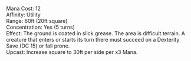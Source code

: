 Mana Cost: 12  
Affinity: Utility  
Range: 60ft (20ft square)  
Concentration: Yes (5 turns)  
Effect: The ground is coated in slick grease. The area is difficult terrain. A creature that enters or starts its turn there must succeed on a Dexterity Save (DC 15) or fall prone.  
Upcast: Increase square to 30ft per side per x3 Mana.